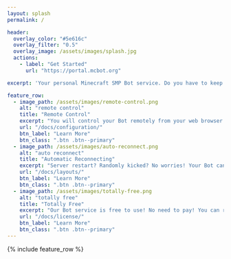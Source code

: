 ```yaml
---
layout: splash
permalink: /

header:
  overlay_color: "#5e616c"
  overlay_filter: "0.5"
  overlay_image: /assets/images/splash.jpg
  actions:
    - label: "Get Started"
      url: "https://portal.mcbot.org"

excerpt: 'Your personal Minecraft SMP Bot service. Do you have to keep your desktop computer or laptop open for a whole night to AFK at your productive Minecraft farms? Our Minecraft Bot service is right here for your needs!<br /><br />Join us and create your first Bot serving for you now!<br />'

feature_row:
  - image_path: /assets/images/remote-control.png
    alt: "remote control"
    title: "Remote Control"
    excerpt: "You will control your Bot remotely from your web browser any time any where."
    url: "/docs/configuration/"
    btn_label: "Learn More"
    btn_class: ".btn .btn--primary"
  - image_path: /assets/images/auto-reconnect.png
    alt: "auto reconnect"
    title: "Automatic Reconnecting"
    excerpt: "Server restart? Randomly kicked? No worries! Your Bot can automatically reconnect to the server in a couple minutes."
    url: "/docs/layouts/"
    btn_label: "Learn More"
    btn_class: ".btn .btn--primary"
  - image_path: /assets/images/totally-free.png
    alt: "totally free"
    title: "Totally Free"
    excerpt: "Our Bot service is free to use! No need to pay! You can run your Bot right away. Of course donations are welcomed."
    url: "/docs/license/"
    btn_label: "Learn More"
    btn_class: ".btn .btn--primary"
---
```


{% include feature_row %}
